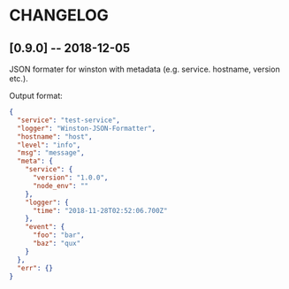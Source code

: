 # CHANGELOG

## [0.9.0] -- 2018-12-05
JSON formater for winston with metadata (e.g. service. hostname, version etc.).

Output format:
```json
{
  "service": "test-service",
  "logger": "Winston-JSON-Formatter",
  "hostname": "host",
  "level": "info",
  "msg": "message",
  "meta": {
    "service": {
      "version": "1.0.0",
      "node_env": ""
    },
    "logger": {
      "time": "2018-11-28T02:52:06.700Z"
    },
    "event": {
      "foo": "bar",
      "baz": "qux"
    }
  },
  "err": {}
}
```
